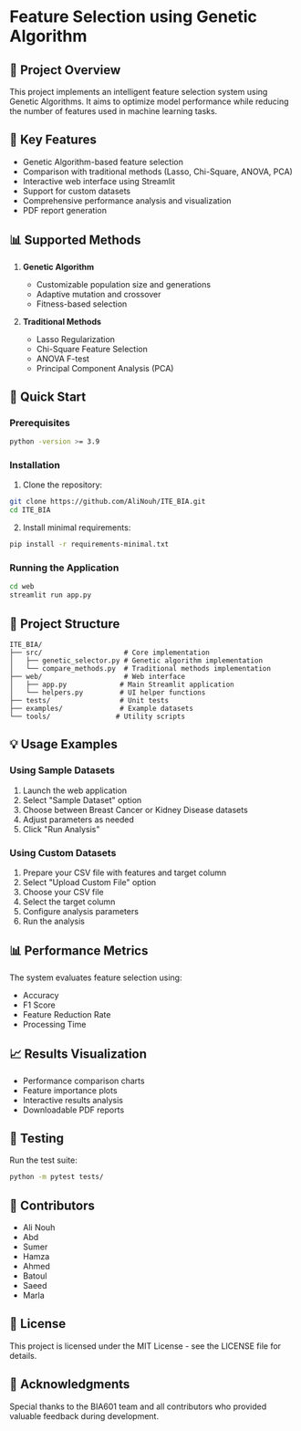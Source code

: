 # Feature Selection using Genetic Algorithm

## 🧬 Project Overview
This project implements an intelligent feature selection system using Genetic Algorithms. It aims to optimize model performance while reducing the number of features used in machine learning tasks.

## 🎯 Key Features
- Genetic Algorithm-based feature selection
- Comparison with traditional methods (Lasso, Chi-Square, ANOVA, PCA)
- Interactive web interface using Streamlit
- Support for custom datasets
- Comprehensive performance analysis and visualization
- PDF report generation

## 📊 Supported Methods
1. **Genetic Algorithm**
   - Customizable population size and generations
   - Adaptive mutation and crossover
   - Fitness-based selection

2. **Traditional Methods**
   - Lasso Regularization
   - Chi-Square Feature Selection
   - ANOVA F-test
   - Principal Component Analysis (PCA)

## 🚀 Quick Start

### Prerequisites
```bash
python -version >= 3.9
```

### Installation
1. Clone the repository:
```bash
git clone https://github.com/AliNouh/ITE_BIA.git
cd ITE_BIA
```

2. Install minimal requirements:
```bash
pip install -r requirements-minimal.txt
```

### Running the Application
```bash
cd web
streamlit run app.py
```

## 📁 Project Structure
```
ITE_BIA/
├── src/                    # Core implementation
│   ├── genetic_selector.py # Genetic algorithm implementation
│   └── compare_methods.py  # Traditional methods implementation
├── web/                    # Web interface
│   ├── app.py             # Main Streamlit application
│   └── helpers.py         # UI helper functions
├── tests/                 # Unit tests
├── examples/              # Example datasets
└── tools/                # Utility scripts
```

## 💡 Usage Examples

### Using Sample Datasets
1. Launch the web application
2. Select "Sample Dataset" option
3. Choose between Breast Cancer or Kidney Disease datasets
4. Adjust parameters as needed
5. Click "Run Analysis"

### Using Custom Datasets
1. Prepare your CSV file with features and target column
2. Select "Upload Custom File" option
3. Choose your CSV file
4. Select the target column
5. Configure analysis parameters
6. Run the analysis

## 📊 Performance Metrics
The system evaluates feature selection using:
- Accuracy
- F1 Score
- Feature Reduction Rate
- Processing Time

## 📈 Results Visualization
- Performance comparison charts
- Feature importance plots
- Interactive results analysis
- Downloadable PDF reports

## 🧪 Testing
Run the test suite:
```bash
python -m pytest tests/
```

## 👥 Contributors
- Ali Nouh
- Abd
- Sumer
- Hamza
- Ahmed
- Batoul
- Saeed
- Marla

## 📄 License
This project is licensed under the MIT License - see the LICENSE file for details.

## 🤝 Acknowledgments
Special thanks to the BIA601 team and all contributors who provided valuable feedback during development.
